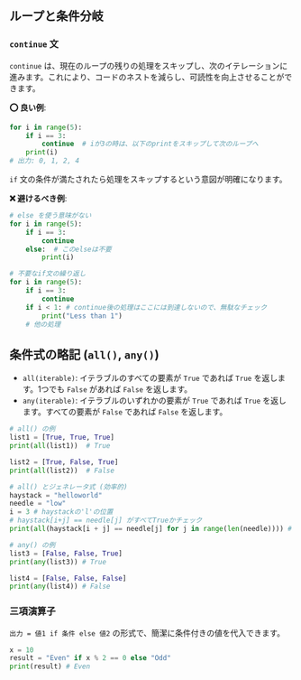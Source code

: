 ## ループと条件分岐

### `continue` 文

`continue` は、現在のループの残りの処理をスキップし、次のイテレーションに進みます。これにより、コードのネストを減らし、可読性を向上させることができます。

**⭕️ 良い例**:
```python
for i in range(5):
    if i == 3:
        continue  # iが3の時は、以下のprintをスキップして次のループへ
    print(i)
# 出力: 0, 1, 2, 4
```
`if` 文の条件が満たされたら処理をスキップするという意図が明確になります。

**❌ 避けるべき例**:
```python
# else を使う意味がない
for i in range(5):
    if i == 3:
        continue
    else:  # このelseは不要
        print(i)

# 不要なif文の繰り返し
for i in range(5):
    if i == 3:
        continue
    if i < 1: # continue後の処理はここには到達しないので、無駄なチェック
        print("Less than 1")
    # 他の処理
```

## 条件式の略記 (`all()`, `any()`)

* `all(iterable)`: イテラブルのすべての要素が `True` であれば `True` を返します。1つでも `False` があれば `False` を返します。
* `any(iterable)`: イテラブルのいずれかの要素が `True` であれば `True` を返します。すべての要素が `False` であれば `False` を返します。

```python
# all() の例
list1 = [True, True, True]
print(all(list1))  # True

list2 = [True, False, True]
print(all(list2))  # False

# all() とジェネレータ式 (効率的)
haystack = "helloworld"
needle = "low"
i = 3 # haystackの'l'の位置
# haystack[i+j] == needle[j] がすべてTrueかチェック
print(all(haystack[i + j] == needle[j] for j in range(len(needle)))) # True

# any() の例
list3 = [False, False, True]
print(any(list3)) # True

list4 = [False, False, False]
print(any(list4)) # False
```

### 三項演算子

`出力 = 値1 if 条件 else 値2` の形式で、簡潔に条件付きの値を代入できます。

```python
x = 10
result = "Even" if x % 2 == 0 else "Odd"
print(result) # Even
```
